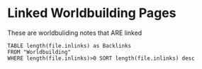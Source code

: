 # Linked Worldbuilding Pages

These are worldbuliding notes that ARE linked

```dataview
TABLE length(file.inlinks) as Backlinks
FROM "Worldbuilding"
WHERE length(file.inlinks)>0 SORT length(file.inlinks) desc
```
